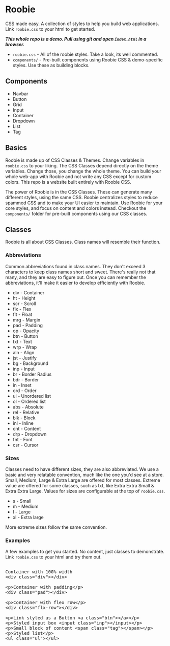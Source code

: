 # Roobie

CSS made easy. A collection of styles to help you build web applications.  Link `roobie.css` to your html to get started.

***This whole repo is a demo.  Pull using git and open `index.html` in a browser.***

- `roobie.css` - All of the roobie styles.  Take a look, its well commented.
- `components/` - Pre-built components using Roobie CSS & demo-specific styles.  Use these as building blocks.

## Components

- Navbar
- Button
- Grid
- Input
- Container
- Dropdown
- List
- Tag

## Basics

Roobie is made up of CSS Classes & Themes.  Change variables in `roobie.css` to your liking.  The CSS Classes depend directly on the theme variables.  Change those, you change the whole theme.  You can build your whole web-app with Roobie and not write any CSS except for custom colors.  This repo is a website built entirely with Roobie CSS.

The power of Roobie is in the CSS Classes.  These can generate many different styles, using the same CSS.  Roobie centralizes styles to reduce spammed CSS and to make your UI easier to maintain.  Use Roobie for your core styles, and focus on content and colors instead. Checkout the `components/` folder for pre-built components using our CSS classes.

## Classes

Roobie is all about CSS Classes.  Class names will resemble their function.

### Abbreviations

Common abbreviations found in class names. They don't exceed 3 characters to keep class names short and sweet. There's really not that many, and they are easy to figure out.  Once you can remember the abbreviations, it'll make it easier to develop efficiently with Roobie.

- div - Container
- ht - Height
- scr - Scroll
- flx - Flex
- flt - Float
- mrg - Margin
- pad - Padding
- op - Opacity
- btn - Button
- txt - Text
- wrp - Wrap
- aln - Align
- jst - Justify
- bg - Background
- inp - Input
- br - Border Radius
- bdr - Border
- in - Inset
- ord - Order
- ul - Unordered list
- ol - Ordered list
- abs - Absolute
- rel - Relative
- blk - Block
- inl - Inline
- cnt - Content
- drp - Dropdown
- fnt - Font
- csr - Cursor

### Sizes

Classes need to have different sizes, they are also abbreviated.  We use a basic and very relatable convention, much like the one you'd see at a store.  Small, Medium, Large & Extra Large are offered for most classes.  Extreme value are offered for some classes, such as txt, like Extra Extra Small & Extra Extra Large.  Values for sizes are configurable at the top of `roobie.css`. 

- s - Small
- m - Medium
- l - Large
- xl - Extra large

More extreme sizes follow the same convention.

### Examples

A few examples to get you started. No content, just classes to demonstrate. Link `roobie.css` to your html and try them out.

<xmp>
Container with 100% width
<div class="div"></div>

Container with padding
<div class="pad"></div>

Container with flex row
<div class="flx-row"></div>

Link styled as a Button
<a class="btn"></a>

Styled input box
<input class="inp"></input>

Small block of content
<span class="tag"></span>

Styled list
<ul class="ul"></ul>
</xmp>

